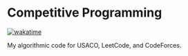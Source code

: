 # Competitive Programming
[![wakatime](https://wakatime.com/badge/github/Verisimilitude11/USACO.svg)](https://wakatime.com/badge/github/Verisimilitude11/USACO)

My algorithmic code for USACO, LeetCode, and CodeForces.
